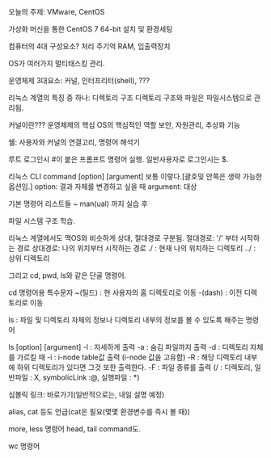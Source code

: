 오늘의 주제: VMware, CentOS

가상화 머신을 통한 CentOS 7 64-bit 설치 및 환경세팅


컴퓨터의 4대 구성요소?
처리 주기억 RAM, 입출력장치

OS가 여러가지 멀티태스킹 관리.

운영체제 3대요소: 커널, 인터프리터(shell), ???

리눅스 계열의 특징 중 하나: 디렉토리 구조
디렉토리 구조와 파일은 파일시스템으로 관리됨.


커널이란???
운영체제의 핵심
OS의 핵심적인 역할
보안, 자원관리, 추상화 기능

쉘: 사용자와 커널의 연결고리, 명령어 해석기

루트 로그인시 #이 붙은 프롬프트 명령어 실행.
일반사용자로 로그인시는 $.

리눅스 CLI
command [option] [argument] 보통 이렇다.[괄호및 안쪽은 생략 가능한 옵션임.]
option: 결과 자체를 변경하고 싶을 때
argument: 대상

기본 명령어 리스트들 ~ man(ual) 까지 실습 후

파일 시스템 구조 학습.

리눅스 계열에서도 맥OS와 비슷하게 상대, 절대경로 구분됨.
절대경로: '/' 부터 시작하는 경로
상대경로: 나의 위치부터 시작하는 경로
 ./ : 현재 나의 위치하는 디렉토리
../ : 상위 디렉토리

그리고 cd, pwd, ls와 같은 단골 명령어.

cd 명령어용 특수문자
~(틸드) : 현 사용자의 홈 디렉토리로 이동
-(dash) : 이전 디렉토리로 이동

ls : 파일 및 디렉토리 자체의 정보나 디렉토리 내부의 정보를 볼 수 있도록
해주는 명령어

ls [option] [argument]
-l : 자세하게 출력
-a : 숨김 파일까지 출력
-d :  디렉토리 자체를 가르킬 때
-i : i-node table값 출력 (i-node 값을 고유함)
-R : 해당 디렉토리 내부에 하위 디렉토리가 있다면
그것 또한 출력한다.
-F : 파일 종류를 출력 (/ : 디렉토리, 일반파일 : X, symbolicLink :@, 실행파일 : *)

심볼릭 링크: 바로가기(일반적으로는, 내일 설명 예정)

alias, cat 등도 언급(cat은 필요(몇몇 환경변수를 즉시 볼 때))

more, less 명령어
head, tail command도.

wc 명령어





